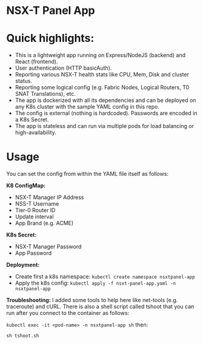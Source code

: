 # NSX-T Panel App

# Quick highlights:
- This is a lightweight app running on Express/NodeJS (backend) and React (frontend).
- User authentication (HTTP basicAuth).
- Reporting various NSX-T health stats like CPU, Mem, Disk and cluster status.
- Reporting some logical config (e.g. Fabric Nodes, Logical Routers, T0 SNAT Translations), etc.
- The app is dockerized with all its dependencies and can be deployed on any K8s cluster with the sample YAML config in this repo.
- The config is external (nothing is hardcoded). Passwords are encoded in a K8s Secret.
- The app is stateless and can run via multiple pods for load balancing or high-availability.

# Usage
You can set the config from within the YAML file itself as follows:

**K8 ConfigMap:**
- NSX-T Manager IP Address
- NSS-T Username
- Tier-0 Router ID
- Update interval
- App Brand (e.g. ACME)

**K8s Secret:**
- NSX-T Manager Password
- App Password
 
**Deployment:**
- Create first a k8s namespace: ```kubectl create namespace nsxtpanel-app```
- Apply the k8s config: ```kubectl apply -f nsxt-panel-app.yaml -n nsxtpanel-app```
 
**Troubleshooting:**
I added some tools to help here like net-tools (e.g. traceroute) and cURL. There is also a shell script called tshoot that you can run after you connect to the container as follows:

```kubectl exec -it <pod-name> -n nsxtpanel-app sh```
then:

```sh tshoot.sh```
 
